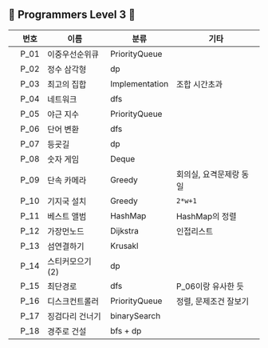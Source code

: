 ## 💜 Programmers Level 3 💜

|  | 번호   | 이름             | 분류             | 기타            |
| ---- |------|----------------|----------------|---------------|
|      | P_01 | 이중우선순위큐        | PriorityQueue  |               |
|      | P_02 | 정수 삼각형         | dp             |               |
|      | P_03 | 최고의 집합         | Implementation | 조합 시간초과       |
|      | P_04 | 네트워크           | dfs            |               |
|      | P_05 | 야근 지수          | PriorityQueue  |               |
|      | P_06 | 단어 변환          | dfs            |               |
|      | P_07 | 등굣길            | dp             |               |
|      | P_08 | 숫자 게임          | Deque          |               |
|      | P_09 | 단속 카메라         | Greedy         | 회의실, 요격문제랑 동일 |
|      | P_10 | 기지국 설치         | Greedy         | `2*w+1`       |
|      | P_11 | 베스트 앨범         | HashMap        | HashMap의 정렬   |
|      | P_12 | 가장먼노드          | Dijkstra       | 인접리스트         |
|      | P_13 | 섬연결하기          | Krusakl        |               |
|      | P_14 | 스티커모으기(2)      | dp             |               |
|      | P_15 | 최단경로           | dfs            | P_06이랑 유사한 듯  |
|      | P_16 | 디스크컨트롤러        | PriorityQueue  | 정렬, 문제조건 잘보기  |
|      | P_17 | 징검다리 건너기       | binarySearch   |   |
|      | P_18 | 경주로 건설 | bfs + dp      |   |

